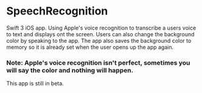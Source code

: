 # SpeechRecognition
Swift 3 iOS app. Using Apple's voice recognition to transcribe a users voice to text and displays ont the screen. Users can also change the background color by speaking to the app.
The app also saves the background color to memory so it is already set when the user opens up the app again.

### Note: Apple's voice recognition isn't perfect, sometimes you will say the color and nothing will happen.
This app is still in beta.
